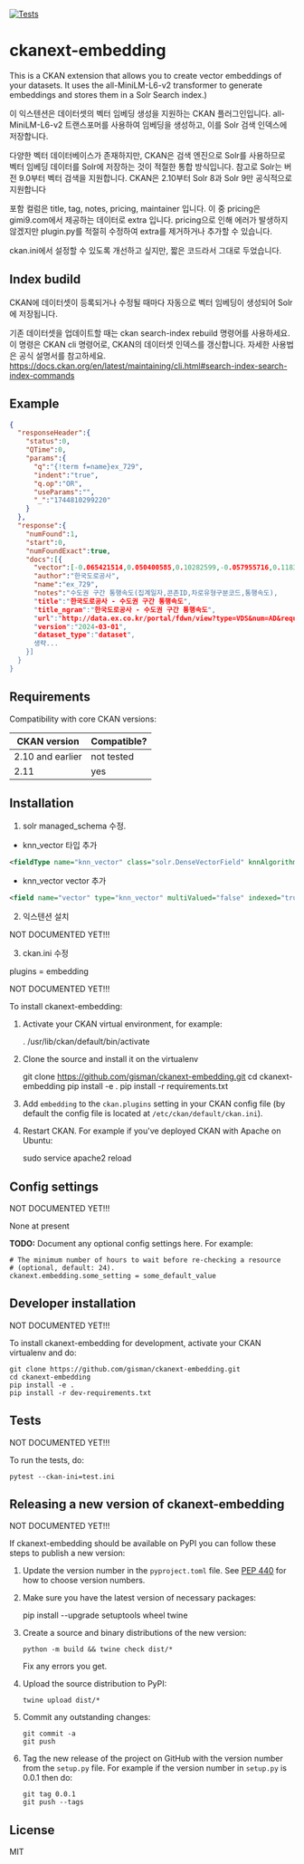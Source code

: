 [![Tests](https://github.com/gisman/ckanext-embedding/workflows/Tests/badge.svg?branch=main)](https://github.com/gisman/ckanext-embedding/actions)

# ckanext-embedding

This is a CKAN extension that allows you to create vector embeddings of your datasets. It uses the all-MiniLM-L6-v2 transformer to generate embeddings and stores them in a Solr Search index.)

이 익스텐션은 데이터셋의 벡터 임베딩 생성을 지원하는 CKAN 플러그인입니다. all-MiniLM-L6-v2 트랜스포머를 사용하여 임베딩을 생성하고, 이를 Solr 검색 인덱스에 저장합니다.

다양한 벡터 데이터베이스가 존재하지만, CKAN은 검색 엔진으로 Solr를 사용하므로 벡터 임베딩 데이터를 Solr에 저장하는 것이 적절한 통합 방식입니다. 
참고로 Solr는 버전 9.0부터 벡터 검색을 지원합니다. CKAN은 2.10부터 Solr 8과 Solr 9만 공식적으로 지원합니다

포함 컬럼은 title, tag, notes, pricing, maintainer 입니다. 이 중 pricing은 gimi9.com에서 제공하는 데이터로 extra 입니다. pricing으로 인해 에러가 발생하지 않겠지만 plugin.py를 적절히 수정하여 extra를 제거하거나 추가할 수 있습니다.

ckan.ini에서 설정할 수 있도록 개선하고 싶지만, 짧은 코드라서 그대로 두었습니다.

## Index budild

CKAN에 데이터셋이 등록되거나 수정될 때마다 자동으로 벡터 임베딩이 생성되어 Solr에 저장됩니다.

기존 데이터셋을 업데이트할 때는 ckan search-index rebuild 명령어를 사용하세요. 이 명령은 CKAN cli 명령어로, CKAN의 데이터셋 인덱스를 갱신합니다. 자세한 사용법은 공식 설명서를 참고하세요. https://docs.ckan.org/en/latest/maintaining/cli.html#search-index-search-index-commands


## Example

```json
{
  "responseHeader":{
    "status":0,
    "QTime":0,
    "params":{
      "q":"{!term f=name}ex_729",
      "indent":"true",
      "q.op":"OR",
      "useParams":"",
      "_":"1744810299220"
    }
  },
  "response":{
    "numFound":1,
    "start":0,
    "numFoundExact":true,
    "docs":[{
      "vector":[-0.065421514,0.050400585,0.10282599,-0.057955716,0.1183206,-0.06513496,0.02261043,-0.010070728,-0.0183888,-0.06734211,0.08669137,-0.0070586386,0.04243353,-0.054944314, 생략...],
      "author":"한국도로공사",
      "name":"ex_729",
      "notes":"수도권 구간 통행속도(집계일자,콘존ID,차로유형구분코드,통행속도),
      "title":"한국도로공사 - 수도권 구간 통행속도",
      "title_ngram":"한국도로공사 - 수도권 구간 통행속도",
      "url":"http://data.ex.co.kr/portal/fdwn/view?type=VDS&num=AD&requestfrom=dataset",
      "version":"2024-03-01",
      "dataset_type":"dataset",
      생략...
    }]
  }
}
```

## Requirements

Compatibility with core CKAN versions:

| CKAN version    | Compatible?   |
| --------------- | ------------- |
| 2.10 and earlier | not tested    |
| 2.11             | yes    |


## Installation

1. solr managed_schema 수정.

* knn_vector 타입 추가
```xml
<fieldType name="knn_vector" class="solr.DenseVectorField" knnAlgorithm="hnsw" vectorDimension="384"/>
```

* knn_vector vector 추가
```xml
<field name="vector" type="knn_vector" multiValued="false" indexed="true" stored="true"/>
```

2. 익스텐션 설치

NOT DOCUMENTED YET!!!

3. ckan.ini 수정

plugins = embedding


NOT DOCUMENTED YET!!!

To install ckanext-embedding:

1. Activate your CKAN virtual environment, for example:

     . /usr/lib/ckan/default/bin/activate

2. Clone the source and install it on the virtualenv

    git clone https://github.com/gisman/ckanext-embedding.git
    cd ckanext-embedding
    pip install -e .
	pip install -r requirements.txt

3. Add `embedding` to the `ckan.plugins` setting in your CKAN
   config file (by default the config file is located at
   `/etc/ckan/default/ckan.ini`).

4. Restart CKAN. For example if you've deployed CKAN with Apache on Ubuntu:

     sudo service apache2 reload


## Config settings

NOT DOCUMENTED YET!!!

None at present

**TODO:** Document any optional config settings here. For example:

	# The minimum number of hours to wait before re-checking a resource
	# (optional, default: 24).
	ckanext.embedding.some_setting = some_default_value


## Developer installation

NOT DOCUMENTED YET!!!

To install ckanext-embedding for development, activate your CKAN virtualenv and
do:

    git clone https://github.com/gisman/ckanext-embedding.git
    cd ckanext-embedding
    pip install -e .
    pip install -r dev-requirements.txt


## Tests

NOT DOCUMENTED YET!!!

To run the tests, do:

    pytest --ckan-ini=test.ini


## Releasing a new version of ckanext-embedding

NOT DOCUMENTED YET!!!

If ckanext-embedding should be available on PyPI you can follow these steps to publish a new version:

1. Update the version number in the `pyproject.toml` file. See [PEP 440](http://legacy.python.org/dev/peps/pep-0440/#public-version-identifiers) for how to choose version numbers.

2. Make sure you have the latest version of necessary packages:

    pip install --upgrade setuptools wheel twine

3. Create a source and binary distributions of the new version:

       python -m build && twine check dist/*

   Fix any errors you get.

4. Upload the source distribution to PyPI:

       twine upload dist/*

5. Commit any outstanding changes:

       git commit -a
       git push

6. Tag the new release of the project on GitHub with the version number from
   the `setup.py` file. For example if the version number in `setup.py` is
   0.0.1 then do:

       git tag 0.0.1
       git push --tags

## License

MIT
